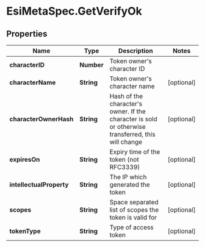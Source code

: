 # EsiMetaSpec.GetVerifyOk

## Properties
Name | Type | Description | Notes
------------ | ------------- | ------------- | -------------
**characterID** | **Number** | Token owner's character ID | 
**characterName** | **String** | Token owner's character name | [optional] 
**characterOwnerHash** | **String** | Hash of the character's owner. If the character is sold or otherwise transferred, this will change | [optional] 
**expiresOn** | **String** | Expiry time of the token (not RFC3339) | [optional] 
**intellectualProperty** | **String** | The IP which generated the token | [optional] 
**scopes** | **String** | Space separated list of scopes the token is valid for | [optional] 
**tokenType** | **String** | Type of access token | [optional] 


